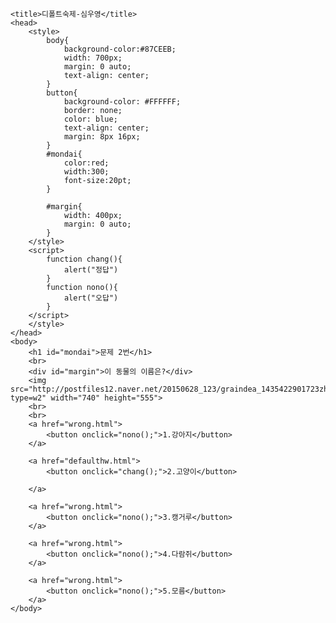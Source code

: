 <!DOCTYPE HTML>
	<title>디폴트숙제-심우영</title>
	<head>
		<style>
			body{
				background-color:#87CEEB;
				width: 700px; 
				margin: 0 auto;
				text-align: center;
			}
			button{
				background-color: #FFFFFF;
				border: none;
				color: blue;
				text-align: center;
				margin: 8px 16px;
			}
			#mondai{
				color:red;
				width:300;
				font-size:20pt;
			}

			#margin{
				width: 400px;
				margin: 0 auto;
			}
		</style>
		<script>
			function chang(){
				alert("정답")
			}
			function nono(){
				alert("오답")
			}
		</script>
		</style>
	</head>
	<body>
		<h1 id="mondai">문제 2번</h1>
		<br>
		<div id="margin">이 동물의 이름은?</div>
		<img src="http://postfiles12.naver.net/20150628_123/graindea_1435422901723zhszz_JPEG/20150618_170005.jpg?type=w2" width="740" height="555">
		<br>
		<br>
		<a href="wrong.html">
			<button onclick="nono();">1.강아지</button>
		</a>
		
		<a href="defaulthw.html">
			<button onclick="chang();">2.고양이</button>
			
		</a>
		
		<a href="wrong.html">
			<button onclick="nono();">3.캥거루</button>
		</a>
		
		<a href="wrong.html">
			<button onclick="nono();">4.다람쥐</button>
		</a>
		
		<a href="wrong.html">
			<button onclick="nono();">5.모름</button>
		</a>
	</body>
</html>

